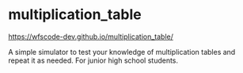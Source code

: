 # multiplication_table
https://wfscode-dev.github.io/multiplication_table/

A simple simulator to test your knowledge of multiplication tables and repeat it as needed. For junior high school students.
